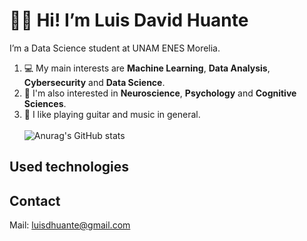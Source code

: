 # 👋🏻 Hi! I’m Luis David Huante
I’m a Data Science student at UNAM ENES Morelia. 
1. 💻 My main interests are **Machine Learning**, **Data Analysis**, **Cybersecurity** and **Data Science**.
2. 🧠 I'm also interested in **Neuroscience**, **Psychology** and **Cognitive Sciences**. <br/>
3. 🎸 I like playing guitar and music in general. <br/>
<br/> ![Anurag's GitHub stats](https://github-readme-stats.vercel.app/api?username=LuisDHuante&show_icons=true&theme=github_dark)

## Used technologies

## Contact
Mail: luisdhuante@gmail.com
<!---
LuisDHuante/LuisDHuante is a ✨ special ✨ repository because its `README.md` (this file) appears on your GitHub profile.
You can click the Preview link to take a look at your changes.
--->
